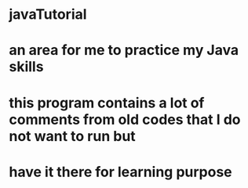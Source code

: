 # javaTutorial
# an area for me to practice my Java skills
# this program contains a lot of comments from old codes that I do not want to run but 
# have it there for learning purpose